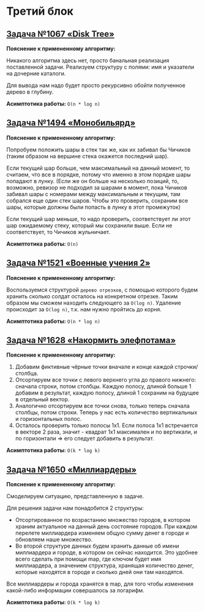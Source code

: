 # Третий блок

## [Задача №1067 «Disk Tree»](P3212_AAnischenko_1067.cpp)

**Пояснение к примененному алгоритму:** 

Никакого алгоритма здесь нет, просто банальная реализация поставленной задачи. 
Реализуем структуру с полями: имя и указатели на дочерние каталоги. 

Для вывода нам надо будет просто рекурсивно обойти полученное дерево в глубину.

**Асимптотика работы:** `O(n * log n)`

## [Задача №1494 «Монобильярд»](P3212_AAnischenko_1494.cpp)

**Пояснение к примененному алгоритму:** 

Попробуем положить шары в стек так же, как их забивал бы Чичиков (таким образом на вершине стека окажется последний шар).

Если текущий шар больше, чем максимальный на данный момент, то считаем, что все в порядке, 
потому что именно в этом порядке шары попадают в лунку. (Если же он больше на несколько позиций, то, возможно, 
ревизор не подходил за шарами в момент, пока Чичиков забивал шары с номерами между максимальным и текущим, там собрался еще один стек шаров. 
Чтобы это проверить, сохраним все шары, которые должны были попасть в лунку в этот промежуток)

Если текущий шар меньше, то надо проверить, соответствует ли этот шар ожидаемому стеку, который мы сохранили выше. 
Если не соответствует, то Чичиков жульничает.

**Асимптотика работы:** `O(n)`

## [Задача №1521 «Военные учения 2»](P3212_AAnischenko_1521.cpp)

**Пояснение к примененному алгоритму:** 

Воспользуемся структурой `дерево отрезков`, с помощью которого будем хранить сколько солдат осталось на конкретном отрезке. 
Таким образом мы сможем находить следующего за `O(log n)`. Удаление происходит за `O(log n)`, т.к. нам нужно пройтись до корня.

**Асимптотика работы:** `O(n * log n)`

## [Задача №1628 «Накормить элефпотама»](P3212_AAnischenko_1628.cpp)

**Пояснение к примененному алгоритму:**

1) Добавим фиктивные чёрные точки вначале и конце каждой строчки/столбца.
2) Отсортируем все точки с левого верхнего угла до правого нижнего: сначала строки, потом столбцы. 
Каждую полосу, длиной больше 1 добавим в результат, каждую полосу, длиной 1 сохраним на будущее в отдельный вектор.
3) Аналогично отсортируем все точки снова, только теперь сначала столбцы, потом строки. 
Теперь у нас есть количество вертикальных и горизонтальных полос.
4) Осталось проверить только полосы 1х1. Если полоса 1х1 встречается в векторе 2 раза, значит - квадрат 1х1 максимален
 и по вертикали, и по горизонтали => его следует добавить в результат.

**Асимптотика работы:** `O(k * log k)`

## [Задача №1650 «Миллиардеры»](P3212_AAnischenko_1650.cpp)

**Пояснение к примененному алгоритму:**

Смоделируем ситуацию, представленную в задаче.

Для решения задачи нам понадобится 2 структуры:
* Отсортированное по возрастанию множество городов, в котором храним актуальное на данный день состояние городов. 
  При каждом перелете миллиардера изменяем общую сумму денег в городе и обновляем наше множество.
* Во второй структуре данных будем хранить данные об имени миллиардера и городе, в котором он сейчас находится. 
  Это удобнее всего сделать при помощи map, где ключом будет имя миллиардера, а значением структура, хранящая количество денег, которые находятся в городе и сколько дней они там находятся.   

Все миллиардеры и города хранятся в map, для того чтобы изменения какой-либо информации совершалось за логарифм.

**Асимптотика работы:** `O(k * log k)`
